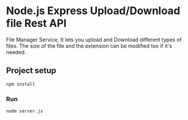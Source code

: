# Node.js Express Upload/Download file Rest API

File Manager Service, It lets you upload and Download different types of files. The size of the file and the extension can be modified too if it's needed.

## Project setup
```
npm install
```

### Run
```
node server.js
```
